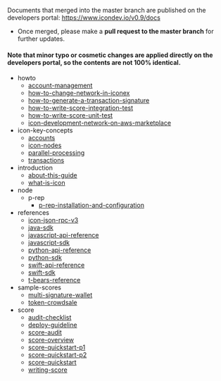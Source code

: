 Documents that merged into the master branch are published on the developers portal: https://www.icondev.io/v0.9/docs
- Once merged, please make a **pull request to the master branch** for further updates. 

#### Note that minor typo or cosmetic changes are applied directly on the developers portal, so the contents are not 100% identical.

 
- howto
	- [account-management](./howto/account-management.md)
	- [how-to-change-network-in-iconex](./howto/how-to-change-network-in-iconex.md)
	- [how-to-generate-a-transaction-signature](./howto/how-to-generate-a-transaction-signature.md)
	- [how-to-write-score-integration-test](./howto/how-to-write-score-integration-test.md)
	- [how-to-write-score-unit-test](./howto/how-to-write-score-unit-test.md)
	- [icon-development-network-on-aws-marketplace](./howto/icon-development-network-on-aws-marketplace.md)
- icon-key-concepts
	- [accounts](./icon-key-concepts/accounts.md)
	- [icon-nodes](./icon-key-concepts/icon-nodes.md)
	- [parallel-processing](./icon-key-concepts/parallel-processing.md)
	- [transactions](./icon-key-concepts/transactions.md)
- introduction
	- [about-this-guide](./introduction/about-this-guide.md)
	- [what-is-icon](./introduction/what-is-icon.md)
- node
	- p-rep
		- [p-rep-installation-and-configuration](./node/p-rep/p-rep-installation-and-configuration.md)
- references
	- [icon-json-rpc-v3](./references/icon-json-rpc-v3.md)
	- [java-sdk](./references/java-sdk.md)
	- [javascript-api-reference](./references/javascript-api-reference.md)
	- [javascript-sdk](./references/javascript-sdk.md)
	- [python-api-reference](./references/python-api-reference.md)
	- [python-sdk](./references/python-sdk.md)
	- [swift-api-reference](./references/swift-api-reference.md)
	- [swift-sdk](./references/swift-sdk.md)
	- [t-bears-reference](./references/t-bears-reference.md)
- sample-scores
	- [multi-signature-wallet](./sample-scores/multi-signature-wallet.md)
	- [token-crowdsale](./sample-scores/token-crowdsale.md)
- score
	- [audit-checklist](./score/audit-checklist.md)
	- [deploy-guideline](./score/deploy-guideline.md)
	- [score-audit](./score/score-audit.md)
	- [score-overview](./score/score-overview.md)
	- [score-quickstart-p1](./score/score-quickstart-p1.md)
	- [score-quickstart-p2](./score/score-quickstart-p2.md)
	- [score-quickstart](./score/score-quickstart.md)
	- [writing-score](./score/writing-score.md)